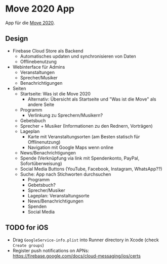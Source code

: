 # Move 2020 App

App für die [Move 2020](https://www.move2020.org/).

## Design

- Firebase Cloud Store als Backend
    - Automatisches updaten und synchronisieren von Daten
    - Offlinebenutzung
- Webinterface für Admins
    - Veranstaltungen
    - Sprecher/Musiker
    - Benachrichtigungen
- Seiten
    - Startseite: Was ist die Move 2020
        - Alternativ: Übersicht als Startseite und "Was ist die Move" als andere Seite
    - Programm
        - Verlinkung zu Sprechern/Musikern?
    - Gebetsbuch
    - Sprecher + Musiker (Informationen zu den Rednern, Vorträgen)
    - Lageplan
        - Karte mit Veranstaltungsorten (am Besten statisch für Offlinenutzung)
        - Navigation mit Google Maps wenn online
    - News/Benachrichtigungen
    - Spende (Verknüpfung via link mit Spendenkonto, PayPal, Sofortüberweisung)
    - Social Media Buttons (YouTube, Facebook, Instagram, WhatsApp??)
    - Suche: App nach Stichworten durchsuchen
        - Programm
        - Gebetsbuch?
        - Sprecher/Musiker
        - Lageplan: Veranstaltungsorte
        - News/Benachrichtigungen
        - Spenden
        - Social Media

## TODO for iOS
- Drag `GoogleService-info.plist` into Runner directory in Xcode (check `Create groups`)
- Register push notifications on APNs: https://firebase.google.com/docs/cloud-messaging/ios/certs
